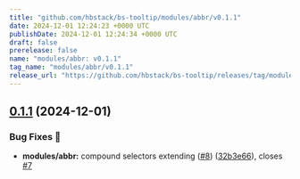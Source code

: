 ```yaml
---
title: "github.com/hbstack/bs-tooltip/modules/abbr/v0.1.1"
date: 2024-12-01 12:24:23 +0000 UTC
publishDate: 2024-12-01 12:24:34 +0000 UTC
draft: false
prerelease: false
name: "modules/abbr: v0.1.1"
tag_name: "modules/abbr/v0.1.1"
release_url: "https://github.com/hbstack/bs-tooltip/releases/tag/modules/abbr/v0.1.1"
---
```


## [0.1.1](https://github.com/hbstack/bs-tooltip/compare/modules/abbr/v0.1.0...modules/abbr/v0.1.1) (2024-12-01)


### Bug Fixes 🐞

* **modules/abbr:** compound selectors extending ([#8](https://github.com/hbstack/bs-tooltip/issues/8)) ([32b3e66](https://github.com/hbstack/bs-tooltip/commit/32b3e660b95349a5cd112132e8bf642cc81a37c8)), closes [#7](https://github.com/hbstack/bs-tooltip/issues/7)
